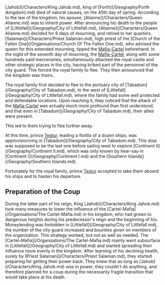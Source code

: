 [Jahob](/Characters/King Jahob.md), king of [Forth](/Geography/Forth (kingdom).md) died of natural causes, on the 45th day of spring.
According to the law of the kingdom, his spouse, [Alianne](/Characters/Queen Alianne.md) was to inherit power.
After announcing his death to the people of [Littlefall](/Geography/City of Littlefall.md), [Alianne](/Characters/Queen Alianne.md) decided for 8 days of mourning, and retired to her quarters.
[Salaman](/Characters/Priest Salaman.md), high priest of the [Church of the Fallen One](/Organisations/Church Of The Fallen One.md), who advised the queen for this extended mourning, tipped the [Mafia-Cartel](Organi) beforehand.
In the night of the seventh day of mourning, the [Mafia-Cartel](Org), along with some hundreds paid mercenaries, simultaneously attacked the royal castle and other strategic places in the city, having bribed part of the personnel of the city guard.
This forced the royal family to flee.
They then announced that the kingdom was theirs.

The royal family first decided to flee to the portuary city of [Tabadum](/Geography/City of Tabadum.md), to the west of [Littlefall](/Geography/City of Littlefall.md), where the family had some well protected and defendable locations.
Upon reaching it, they noticed that the attack of the [Mafia-Cartel]() was actually much more profound than first understood, and that even in [Tabadum](/Geography/City of Tabadum.md), their allies were present.

This led to them trying to flee further away.

At this time, prince [Testur](/Characters/Testur.md), leading a flotilla of a dozen ships, was approvisionning in [Tabadum](/Geography/City of Tabadum.md).
This stop was supposed to be the last one before sailing west to explore [Continent II](/Geography/Continent II.md), which was only known by hear-say in [Continent I](/Geography/Continent I.md) and the [Southern Islands](/Geography/Southern Islands.md).

Fortunately for the royal family, prince [Testur](/Characters/Testur.md) accepted to take them aboard his ships and to hasten his departure.

## Preparation of the Coup

During the latter part of his reign, King [Jahob](/Characters/King Jahob.md) took many measures to lower the influence of the [Cartel-Mafia](/Organisations/The Cartel-Mafia.md) in his kingdom, who had grown to dangerous heights during his predecessor's reign and the beginning of his.
Moneylending was forbidden in [Littlefall](/Geography/City of Littlefall.md), the number of the city guard increased and bounties given on members of the organization.
This strategy worked, but not as well as needed.
The [Cartel-Mafia](/Organisations/The Cartel-Mafia.md) mainly went subsurface in [Littlefall](/Geography/City of Littlefall.md) and started spreading their influence more evenly in the kingdom.
After learning of his declining health, surely by [Priest Salaman](/Characters/Priest Salaman.md), they started preparing for getting their power back.
They knew that as long as [Jahob](/Characters/King Jahob.md) was in power, they couldn't do anything, and therefore planned for a coup during the necessarily fragile transition that would take place at his death.


